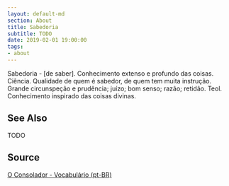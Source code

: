 ```yaml
---
layout: default-md
section: About
title: Sabedoria
subtitle: TODO
date: 2019-02-01 19:00:00
tags:
- about
---
```


Sabedoria -  [de saber]. Conhecimento extenso e profundo das coisas. Ciência. Qualidade de quem é sabedor, de quem tem muita instrução. Grande circunspeção e prudência; juízo; bom senso; razão; retidão. Teol. Conhecimento inspirado das coisas divinas.

## See Also
TODO

## Source
[O Consolador - Vocabulário (pt-BR)](http://www.oconsolador.com.br/linkfixo/vocabulario/principal.html)
